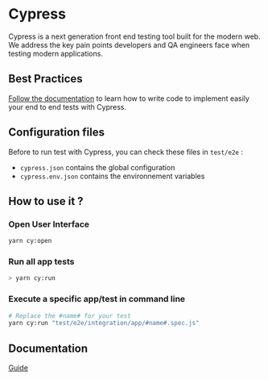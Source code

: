 # Cypress

Cypress is a next generation front end testing tool built for the modern web. We address the key pain points developers 
and QA engineers face when testing modern applications.

## Best Practices

[Follow the documentation](https://docs.cypress.io/guides/references/best-practices.html) to learn how to write code to 
implement easily your end to end tests with Cypress. 

## Configuration files

Before to run test with Cypress, you can check these files in `test/e2e` :
- `cypress.json` contains the global configuration
- `cypress.env.json` contains the environnement variables

## How to use it ?

### Open User Interface
```bash
yarn cy:open
```

### Run all app tests
```bash
> yarn cy:run
```

### Execute a specific app/test in command line
```bash
# Replace the #name# for your test
yarn cy:run "test/e2e/integration/app/#name#.spec.js"
```

## Documentation

[Guide](https://docs.cypress.io/guides/overview/why-cypress.html#In-a-nutshell)
